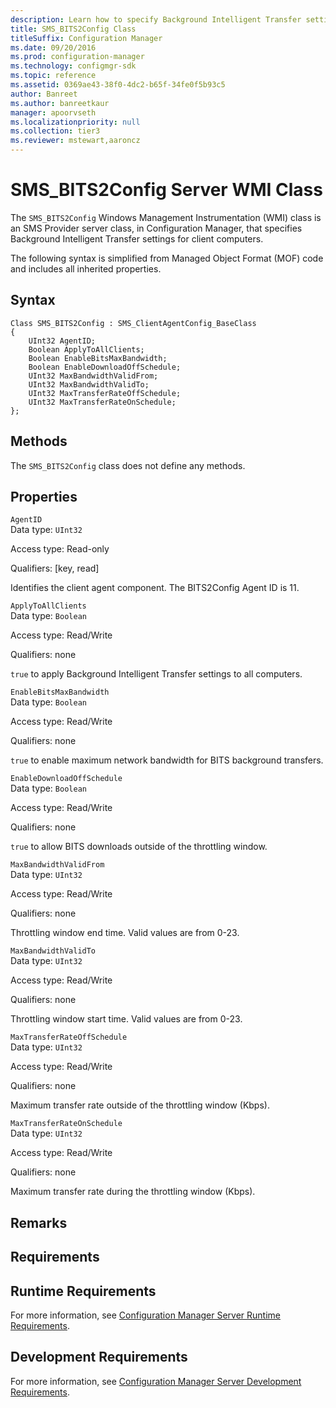 ```yaml
---
description: Learn how to specify Background Intelligent Transfer settings for client computers using SMS_BITS2Config class.
title: SMS_BITS2Config Class
titleSuffix: Configuration Manager
ms.date: 09/20/2016
ms.prod: configuration-manager
ms.technology: configmgr-sdk
ms.topic: reference
ms.assetid: 0369ae43-38f0-4dc2-b65f-34fe0f5b93c5
author: Banreet
ms.author: banreetkaur
manager: apoorvseth
ms.localizationpriority: null
ms.collection: tier3
ms.reviewer: mstewart,aaroncz 
---
```

# SMS_BITS2Config Server WMI Class
The `SMS_BITS2Config` Windows Management Instrumentation (WMI) class is an SMS Provider server class, in Configuration Manager, that specifies Background Intelligent Transfer settings for client computers.  

 The following syntax is simplified from Managed Object Format (MOF) code and includes all inherited properties.  

## Syntax  

```  
Class SMS_BITS2Config : SMS_ClientAgentConfig_BaseClass  
{  
    UInt32 AgentID;  
    Boolean ApplyToAllClients;  
    Boolean EnableBitsMaxBandwidth;  
    Boolean EnableDownloadOffSchedule;  
    UInt32 MaxBandwidthValidFrom;  
    UInt32 MaxBandwidthValidTo;  
    UInt32 MaxTransferRateOffSchedule;  
    UInt32 MaxTransferRateOnSchedule;  
};  
```  

## Methods  
 The `SMS_BITS2Config` class does not define any methods.  

## Properties  
 `AgentID`  
 Data type: `UInt32`  

 Access type: Read-only  

 Qualifiers: [key, read]  

 Identifies the client agent component. The BITS2Config Agent ID is 11.  

 `ApplyToAllClients`  
 Data type: `Boolean`  

 Access type: Read/Write  

 Qualifiers: none  

 `true` to apply Background Intelligent Transfer settings to all computers.  

 `EnableBitsMaxBandwidth`  
 Data type: `Boolean`  

 Access type: Read/Write  

 Qualifiers: none  

 `true` to enable maximum network bandwidth for BITS background transfers.  

 `EnableDownloadOffSchedule`  
 Data type: `Boolean`  

 Access type: Read/Write  

 Qualifiers: none  

 `true` to allow BITS downloads outside of the throttling window.  

 `MaxBandwidthValidFrom`  
 Data type: `UInt32`  

 Access type: Read/Write  

 Qualifiers: none  

 Throttling window end time. Valid values are from 0-23.  

 `MaxBandwidthValidTo`  
 Data type: `UInt32`  

 Access type: Read/Write  

 Qualifiers: none  

 Throttling window start time. Valid values are from 0-23.  

 `MaxTransferRateOffSchedule`  
 Data type: `UInt32`  

 Access type: Read/Write  

 Qualifiers: none  

 Maximum transfer rate outside of the throttling window (Kbps).  

 `MaxTransferRateOnSchedule`  
 Data type: `UInt32`  

 Access type: Read/Write  

 Qualifiers: none  

 Maximum transfer rate during the throttling window (Kbps).  

## Remarks  

## Requirements  

## Runtime Requirements  
 For more information, see [Configuration Manager Server Runtime Requirements](../../../../../develop/core/reqs/server-runtime-requirements.md).  

## Development Requirements  
 For more information, see [Configuration Manager Server Development Requirements](../../../../../develop/core/reqs/server-development-requirements.md).
